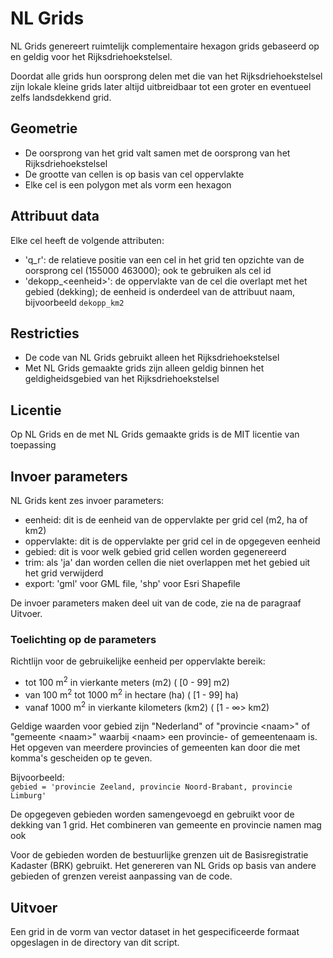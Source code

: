 # NL Grids
NL Grids genereert ruimtelijk complementaire hexagon grids gebaseerd op en geldig voor het Rijksdriehoekstelsel.

Doordat alle grids hun oorsprong delen met die van het Rijksdriehoekstelsel zijn lokale kleine grids later altijd uitbreidbaar tot een groter en eventueel zelfs landsdekkend grid.

## Geometrie
- De oorsprong van het grid valt samen met de oorsprong van het Rijksdriehoekstelsel
- De grootte van cellen is op basis van cel oppervlakte
- Elke cel is een polygon met als vorm een hexagon

## Attribuut data
Elke cel heeft de volgende attributen:
- 'q_r': de relatieve positie van een cel in het grid ten opzichte van de oorsprong cel (155000 463000); ook te gebruiken als cel id
- 'dekopp_&lt;eenheid&gt;': de oppervlakte van de cel die overlapt met het gebied (dekking); de eenheid is onderdeel van de attribuut naam, bijvoorbeeld `dekopp_km2`

## Restricties
- De code van NL Grids gebruikt alleen het Rijksdriehoekstelsel
- Met NL Grids gemaakte grids zijn alleen geldig binnen het geldigheidsgebied van het Rijksdriehoekstelsel

## Licentie
Op NL Grids en de met NL Grids gemaakte grids is de MIT licentie van toepassing

## Invoer parameters

NL Grids kent zes invoer parameters:
- eenheid: dit is de eenheid van de oppervlakte per grid cel (m2, ha of km2)
- oppervlakte: dit is de oppervlakte per grid cel in de opgegeven eenheid
- gebied: dit is voor welk gebied grid cellen worden gegenereerd
- trim: als 'ja' dan worden cellen die niet overlappen met het gebied uit het grid verwijderd
- export: 'gml' voor GML file, 'shp' voor Esri Shapefile

De invoer parameters maken deel uit van de code, zie na de paragraaf Uitvoer.

### Toelichting op de parameters

Richtlijn voor de gebruikelijke eenheid per oppervlakte bereik:
- tot 100 m<sup>2</sup> in vierkante meters (m2) ( [0 - 99] m2)
- van 100 m<sup>2</sup> tot 1000 m<sup>2</sup> in hectare (ha) ( [1 - 99] ha)
- vanaf 1000 m<sup>2</sup> in vierkante kilometers (km2) ( [1 - &infin;> km2)

Geldige waarden voor gebied zijn "Nederland" of "provincie &lt;naam&gt;" of "gemeente &lt;naam&gt;" waarbij &lt;naam&gt; een provincie- of gemeentenaam is. Het opgeven van meerdere provincies of gemeenten kan door die met komma's gescheiden op te geven.

Bijvoorbeeld:   
```gebied = 'provincie Zeeland, provincie Noord-Brabant, provincie Limburg'```

De opgegeven gebieden worden samengevoegd en gebruikt voor de dekking van 1 grid. Het combineren van gemeente en provincie namen mag ook

Voor de gebieden worden de bestuurlijke grenzen uit de Basisregistratie Kadaster (BRK) gebruikt. Het genereren van NL Grids op basis van andere gebieden of grenzen vereist aanpassing van de code.

## Uitvoer
Een grid in de vorm van vector dataset in het gespecificeerde formaat opgeslagen in de directory van dit script.
